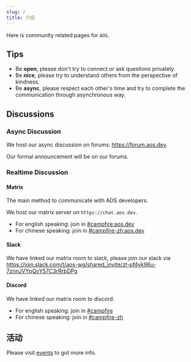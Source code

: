 ```yaml
---
slug: /
title: 介绍
---
```


Here is community related pages for `AOS`.

## Tips

- Be **open**, please don't try to connect or ask questions privately.
- Be **nice**, please try to understand others from the perspective of kindness.
- Be **async**, please respect each other's time and try to complete the communication through asynchronous way.

## Discussions

### Async Discussion

We host our async discussion on forums: <https://forum.aos.dev>.

Our formal announcement will be on our forums.

### Realtime Discussion

#### Matrix

The main method to communicate with AOS developers.

We host our matrix server on `https://chat.aos.dev`.

- For english speaking: join in [#campfire:aos.dev](https://matrix.to/#/#campfire:aos.dev)
- For chinese speaking: join in [#campfire-zh:aos.dev](https://matrix.to/#/#campfire-zh:aos.dev)

#### Slack

We have linked our matrix room to slack, please join our slack via <https://join.slack.com/t/aos-wg/shared_invite/zt-pf4yk96u-7znnJVYpQvY57C3rRrbDPg>

#### Discord

We have linked our matrix room to discord.

- For english speaking: join in [#campfire](https://discord.gg/zFSRRDDhAD)
- For chinese speaking: join in [#campfire-zh](https://discord.gg/pE26rCUNkb)

## 活动

Please visit [events](events/index.md) to got more info.


